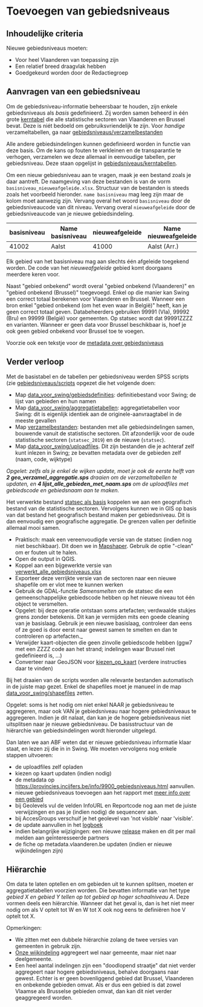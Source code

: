 # Toevoegen van gebiedsniveaus

## Inhoudelijke criteria

Nieuwe gebiedsniveaus moeten:
- Voor heel Vlaanderen van toepassing zijn
- Een relatief breed draagvlak hebben
- Goedgekeurd worden door de Redactiegroep

## Aanvragen van een gebiedsniveau

Om de gebiedsniveau-informatie beheersbaar te houden, zijn enkele gebiedsniveaus als _basis_ gedefinieerd. Zij worden samen beheerd in één grote [kerntabel](https://github.com/provinciesincijfers/gebiedsniveaus/blob/master/kerntabellen/kerntabel.xls) die alle statistische sectoren van Vlaanderen en Brussel bevat. Deze is niét bedoeld  om gebruiksvriendelijk te zijn. Voor *handige* verzameltabellen, ga naar [gebiedsniveaus/verzamelbestanden](https://github.com/provinciesincijfers/gebiedsniveaus/tree/master/verzamelbestanden)

Alle andere gebiedsindelingen kunnen gedefinieerd worden in functie van deze basis. Om de kans op fouten te verkleinen en de transparantie te verhogen, verzamelen we deze allemaal in eenvoudige tabellen, per gebiedsniveau. Deze staan opgelijst in [gebiedsniveaus/kerntabellen](https://github.com/provinciesincijfers/gebiedsniveaus/tree/master/kerntabellen).

Om een nieuw gebiedsniveau aan te vragen, maak je een bestand zoals je daar aantreft. De naamgeving van deze bestanden is van de vorm `basisniveau_nieuweafgeleide.xlsx`. Structuur van de bestanden is steeds zoals het voorbeeld hieronder. `name basisniveau` mag leeg zijn maar de kolom moet aanwezig zijn. Vervang overal het woord `basisniveau` door de gebiedsniveaucode van dit niveau. Vervang overal `nieuweafgeleide` door de gebiedsniveaucode van je nieuwe gebiedsindeling.

| basisniveau | Name basisniveau | nieuweafgeleide | Name nieuweafgeleide |
| --- | --- | --- | --- |
| 41002 | Aalst | 41000 | Aalst (Arr.) |

Elk gebied van het basisniveau mag aan slechts één afgeleide toegekend worden. De code van het _nieuweafgeleide_ gebied komt doorgaans meerdere keren voor. 

Naast &quot;gebied onbekend&quot; wordt overal &quot;gebied onbekend (Vlaanderen)&quot; en &quot;gebied onbekend (Brussel)&quot; toegevoegd. Enkel op die manier kan Swing een correct totaal berekenen voor Vlaanderen en Brussel. Wanneer een bron enkel &quot;gebied onbekend (om het even waar in België)&quot; heeft, kan je geen correct totaal geven. Databeheerders gebruiken 99991 (Vla), 99992 (Bru) en 99999 (België) voor gemeenten. Op statsec wordt dat 99991ZZZZ en varianten. Wanneer er geen data voor Brussel beschikbaar is, hoef je ook geen gebied onbekend voor Brussel toe te voegen.

Voorzie ook een tekstje voor de [metadata over gebiedsniveaus](https://provincies.incijfers.be/info/9900_gebiedsniveaus.html)

## Verder verloop

Met de basistabel en de tabellen per gebiedsniveau werden SPSS scripts (zie [gebiedsniveaus/scripts](https://github.com/provinciesincijfers/gebiedsniveaus/tree/master/scripts) opgezet die het volgende doen:

- Map [data_voor_swing/gebiedsdefinities](https://github.com/provinciesincijfers/gebiedsniveaus/tree/master/data_voor_swing/gebiedsdefinities): definitiebestand voor Swing; de lijst van gebieden en hun namen
- Map [data_voor_swing/aggregatietabellen](https://github.com/provinciesincijfers/gebiedsniveaus/tree/master/data_voor_swing/aggregatietabellen): aggregatietabellen  voor Swing: dit is eigenlijk identiek aan de originele-aanvraagtabel in de meeste gevallen
- Map [verzamelbestanden](https://github.com/provinciesincijfers/gebiedsniveaus/tree/master/verzamelbestanden): bestanden  met alle gebiedsindelingen samen, bouwende vanuit de statistische sectoren. Dit afzonderlijk voor de oude statistische sectoren (`statsec_2019`) en de nieuwe (`statsec`). 
- Map [data_voor_swing/uploadfiles](https://github.com/provinciesincijfers/gebiedsniveaus/tree/master/data_voor_swing/uploadfiles). Dit zijn bestanden die je achteraf zelf kunt inlezen in Swing; ze bevatten metadata over de gebieden zelf (naam, code, wijktype)

*Opgelet: zelfs als je enkel de wijken update, moet je ook de eerste helft van **2 geo_verzamel_aggregatie.sps** draaien om de verzameltabellen te updaten, en **4 lijst_alle_gebieden_met_naam.sps** om de uploadfiles met gebiedscode en gebiedsnaam aan te maken.*

Het verwerkte bestand [statsec als basis](https://github.com/provinciesincijfers/gebiedsniveaus/blob/master/verzamelbestanden/statsec_als_basis.xlsx) koppelen we aan een geografisch bestand van de statistische sectoren. Vervolgens kunnen we in GIS op basis van dat bestand het geografisch bestand maken per gebiedsniveau. Dit is dan eenvoudig een geografische aggregatie. De grenzen vallen per definitie allemaal mooi samen.

  - Praktisch: maak een vereenvoudigde versie van de statsec (indien nog niet beschikbaar). Dit doen we in [Mapshaper](https://mapshaper.org/). Gebruik de optie &quot;-clean&quot; om er fouten uit te halen.
  - Open de output in QGIS.
  - Koppel aan een bijgewerkte versie van [verwerkt_alle_gebiedsniveaus.xlsx](https://github.com/provinciesincijfers/gebiedsniveaus/blob/master/verzamelbestanden/verwerkt_alle_gebiedsniveaus.xlsx)
  - Exporteer deze verrijkte versie van de sectoren naar een nieuwe shapefile om er vlot mee te kunnen werken
  - Gebruik de GDAL-functie _Samensmelten_ om de statsec die een gemeenschappelijke gebiedscode hebben op het nieuwe niveau tot één object te versmelten.
  - Opgelet: bij deze operatie ontstaan soms artefacten; verdwaalde stukjes grens zonder betekenis. Dit kan je vermijden mits een goede cleaning van je basislaag. Gebruik je een nieuwe basislaag, controleer dan eens of ze goed is door eerst naar gewest samen te smelten en dan te controleren op artefacten._
  - Verwijder kaart-objecten die geen zinvolle gebiedscode hebben (ggw7 met een ZZZZ code aan het strand; indelingen waar Brussel niet gedefinieerd is, ...)
  - Converteer naar GeoJSON voor [kiezen_op_kaart](https://github.com/provinciesincijfers/kiezen_op_kaart/) (verdere instructies daar te vinden)

Bij het draaien van de scripts worden alle relevante bestanden automatisch in de juiste map gezet. Enkel de shapefiles moet je manueel in de map [data_voor_swing/shapefiles](https://github.com/provinciesincijfers/gebiedsniveaus/tree/master/data_voor_swing/shapefiles) zetten. 

Opgelet: soms is het nodig om niet enkel NAAR je gebiedsniveau te aggregeren, maar ook VAN je gebiedsniveau naar hogere gebiedsniveaus te aggregeren. Indien je dit nalaat, dan kan je de hogere gebiedsniveaus niet uitsplitsen naar je nieuwe gebiedsniveau. De basisstructuur van de hiërarchie van gebiedsindelingen wordt hieronder uitgelegd.

Dan laten we aan ABF weten dat er nieuwe gebiedsniveau informatie klaar staat, en lezen zij die in in Swing.
We moeten vervolgens nog enkele stappen uitvoeren:
- de uploadfiles zelf opladen
- kiezen op kaart updaten (indien nodig)
- de metadata op https://provincies.incijfers.be/info/9900_gebiedsniveaus.html aanvullen. 
- nieuwe gebiedsniveaus toevoegen aan het rapport met [meer info over een gebied](https://provincies.incijfers.be/databank/jivereportcontents.ashx?report=gebiedsinfo)
- bij Geolevels vul de velden InfoURL en Reportcode nog aan met de juiste verwijzingen en pas je (indien nodig) de sequencenr aan.
- bij AccesGroups verschuif je het geolevel van 'not visible' naar 'visible'.
- de update aanvullen in het [logboek](https://provincies.incijfers.be/databank?report=logboek)
- indien belangrijke wijzigingen: een nieuwe [release](https://github.com/provinciesincijfers/gebiedsniveaus/releases) maken en dit per mail melden aan geïnteresseerde partners
- de fiche op metadata.vlaanderen.be updaten (indien er nieuwe wijkindelingen zijn)


## Hiërarchie

Om data te laten optellen en om gebieden uit te kunnen splitsen, moeten er aggregatietabellen voorzien worden. Die bevatten informatie van het type _gebied X en gebied Y tellen op tot gebied op hoger schaalniveau A_. Deze vormen deels een hiërarchie. Wanneer dat het geval is, dan is het niet meer nodig om als V optelt tot W en W tot X ook nog eens te definiëren hoe V optelt tot X.

Opmerkingen: 
* We zitten met een dubbele hiërarchie zolang de twee versies van gemeenten in gebruik zijn.
* [Onze wijkindeling](https://github.com/provinciesincijfers/gebiedsniveaus/tree/master/gemeente_statsec_wijken) aggregeert wel naar gemeente, maar niet naar deelgemeente.
* Een heel aantal indelingen zijn een &quot;doodlopend straatje&quot; dat niet verder aggregeert naar hogere gebiedsniveaus, behalve doorgaans naar gewest. Echter is er geen bovenliggend gebied dat Brussel, Vlaanderen en onbekende gebieden omvat. Als er dus een gebied is dat zowel Vlaamse als Brusselse gebieden omvat, dan kan dit niet verder geaggregeerd worden.
